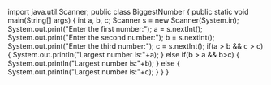 import java.util.Scanner;
public class BiggestNumber
{
public static void main(String[] args)
{
int a, b, c;
Scanner s = new Scanner(System.in);
System.out.print(&quot;Enter the first number:&quot;);
a = s.nextInt();
System.out.print(&quot;Enter the second number:&quot;);
b = s.nextInt();
System.out.print(&quot;Enter the third number:&quot;);
c = s.nextInt();
if(a &gt; b &amp;&amp; c &gt; c)
{
System.out.println(&quot;Largest number is:&quot;+a);
}
else if(b &gt; a &amp;&amp; b&gt;c)
{
System.out.println(&quot;Largest number is:&quot;+b);
}
else
{
System.out.println(&quot;Largest number is:&quot;+c);
}
}
}
